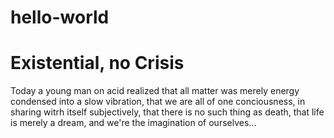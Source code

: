 # hello-world
Existential, no Crisis
======================
Today a young man on acid realized that all matter was merely energy condensed into a slow vibration,
that we are all of one conciousness, in sharing witrh itself subjectively,
that there is no such thing as death, that life is merely a dream,
and we're the imagination of ourselves...
